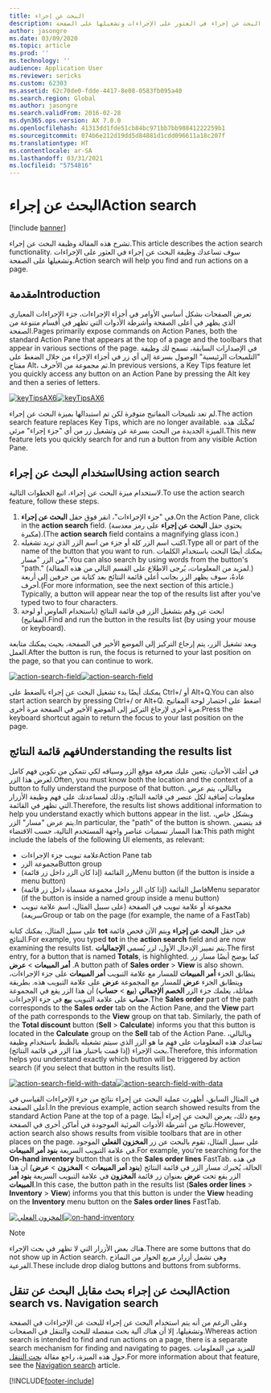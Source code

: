```yaml
---
title: البحث عن إجراء
description: تشرح هذه المقالة وظيفة البحث عن إجراء‬. سوف تساعدك وظيفة البحث عن إجراء في العثور على الإجراءات وتشغيلها على الصفحة.
author: jasongre
ms.date: 03/09/2020
ms.topic: article
ms.prod: ''
ms.technology: ''
audience: Application User
ms.reviewer: sericks
ms.custom: 62303
ms.assetid: 62c70de0-fdde-4417-8e08-0583fb095a40
ms.search.region: Global
ms.author: jasongre
ms.search.validFrom: 2016-02-28
ms.dyn365.ops.version: AX 7.0.0
ms.openlocfilehash: 41313dd1fde51cb84bc971bb7bb98841222259b1
ms.sourcegitcommit: 074b6e212d19dd5d84881d1cdd096611a18c207f
ms.translationtype: HT
ms.contentlocale: ar-SA
ms.lasthandoff: 03/31/2021
ms.locfileid: "5754816"
---
```

# <a name="action-search"></a><span data-ttu-id="81afd-104">البحث عن إجراء</span><span class="sxs-lookup"><span data-stu-id="81afd-104">Action search</span></span>

[!include [banner](../includes/banner.md)]

<span data-ttu-id="81afd-105">تشرح هذه المقالة وظيفة البحث عن إجراء‬.</span><span class="sxs-lookup"><span data-stu-id="81afd-105">This article describes the action search functionality.</span></span> <span data-ttu-id="81afd-106">سوف تساعدك وظيفة البحث عن إجراء في العثور على الإجراءات وتشغيلها على الصفحة.</span><span class="sxs-lookup"><span data-stu-id="81afd-106">Action search will help you find and run actions on a page.</span></span>

## <a name="introduction"></a><span data-ttu-id="81afd-107">مقدمة</span><span class="sxs-lookup"><span data-stu-id="81afd-107">Introduction</span></span>

<span data-ttu-id="81afd-108">تعرض الصفحات بشكل أساسي الأوامر في أجزاء الإجراءات، جزء الإجراءات المعياري الذي يظهر في أعلى الصفحة وأشرطة الأدوات التي تظهر في أقسام متنوعة من الصفحة.</span><span class="sxs-lookup"><span data-stu-id="81afd-108">Pages primarily expose commands on Action Panes, both the standard Action Pane that appears at the top of a page and the toolbars that appear in various sections of the page.</span></span> <span data-ttu-id="81afd-109">في الإصدارات السابقة، تسمح لك وظيفة "التلميحات الرئيسية" الوصول بسرعة إلى أي زر في أجزاء الإجراء من خلال الضغط على مفتاح Alt، ثم مجموعة من الأحرف.</span><span class="sxs-lookup"><span data-stu-id="81afd-109">In previous versions, a Key Tips feature let you quickly access any button on an Action Pane by pressing the Alt key and then a series of letters.</span></span>

<span data-ttu-id="81afd-110">[![keyTipsAX6](./media/keytipsax6.png)](./media/keytipsax6.png)</span><span class="sxs-lookup"><span data-stu-id="81afd-110">[![keyTipsAX6](./media/keytipsax6.png)](./media/keytipsax6.png)</span></span>

<span data-ttu-id="81afd-111">لم تعد تلميحات المفاتيح متوفرة لكن تم استبدالها بميزة البحث عن إجراء.</span><span class="sxs-lookup"><span data-stu-id="81afd-111">The action search feature replaces Key Tips, which are no longer available.</span></span> <span data-ttu-id="81afd-112">تُمكّنك هذه الميزة الجديدة من البحث بسرعة عن وتشغيل زر من أي "جزء إجراء" مرئي.</span><span class="sxs-lookup"><span data-stu-id="81afd-112">This new feature lets you quickly search for and run a button from any visible Action Pane.</span></span>

## <a name="using-action-search"></a><span data-ttu-id="81afd-113">استخدام البحث عن إجراء</span><span class="sxs-lookup"><span data-stu-id="81afd-113">Using action search</span></span>

<span data-ttu-id="81afd-114">لاستخدام ميزة البحث عن إجراء، اتبع الخطوات التالية.</span><span class="sxs-lookup"><span data-stu-id="81afd-114">To use the action search feature, follow these steps.</span></span>

1. <span data-ttu-id="81afd-115">في "جزء الإجراءات"، انقر فوق حقل **البحث عن إجراء**.</span><span class="sxs-lookup"><span data-stu-id="81afd-115">On the Action Pane, click in the **action search** field.</span></span> <span data-ttu-id="81afd-116">(يحتوي حقل **البحث عن إجراء** على رمز معدسة مكبرة).</span><span class="sxs-lookup"><span data-stu-id="81afd-116">(The **action search** field contains a magnifying glass icon.)</span></span>
2. <span data-ttu-id="81afd-117">اكتب اسم الزر كله أو جزء من اسم الزر الذي تريد تشغيله.</span><span class="sxs-lookup"><span data-stu-id="81afd-117">Type all or part of the name of the button that you want to run.</span></span> <span data-ttu-id="81afd-118">يمكنك أيضًا البحث باستخدام الكلمات من الزر "مسار".</span><span class="sxs-lookup"><span data-stu-id="81afd-118">You can also search by using words from the button's "path."</span></span> <span data-ttu-id="81afd-119">(لمزيد من المعلومات، يُرجى الاطلاع على القسم التالي من هذه المقالة.) عادةً، سوف يظهر الزر بجانب أعلى قائمة النتائج بعد كتابة من حرفين إلى أربعة أحرف.</span><span class="sxs-lookup"><span data-stu-id="81afd-119">(For more information, see the next section of this article.) Typically, a button will appear near the top of the results list after you've typed two to four characters.</span></span>
3. <span data-ttu-id="81afd-120">ابحث عن وقم بتشغيل الزر في قائمة النتائج (باستخدام الماوس أو لوحة المفاتيح).</span><span class="sxs-lookup"><span data-stu-id="81afd-120">Find and run the button in the results list (by using your mouse or keyboard).</span></span>

<span data-ttu-id="81afd-121">وبعد تشغيل الزر، يتم إرجاع التركيز إلى الموضع الأخير في الصفحة، بحيث يمكنك متابعة العمل.</span><span class="sxs-lookup"><span data-stu-id="81afd-121">After the button is run, the focus is returned to your last position on the page, so that you can continue to work.</span></span>

<span data-ttu-id="81afd-122">[![action-search-field](./media/action-search-field.png)](./media/action-search-field.png)</span><span class="sxs-lookup"><span data-stu-id="81afd-122">[![action-search-field](./media/action-search-field.png)](./media/action-search-field.png)</span></span>

<span data-ttu-id="81afd-123">يمكنك أيضًا بدء تشغيل البحث عن إجراء بالضغط على Ctrl+/ أو Alt+Q.</span><span class="sxs-lookup"><span data-stu-id="81afd-123">You can also start action search by pressing Ctrl+/ or Alt+Q.</span></span> <span data-ttu-id="81afd-124">اضغط على اختصار لوحة المفاتيح مرة أخرى لإرجاع التركيز إلى الموضع الأخير في الصفحة مرة أخرى.</span><span class="sxs-lookup"><span data-stu-id="81afd-124">Press the keyboard shortcut again to return the focus to your last position on the page.</span></span>

## <a name="understanding-the-results-list"></a><span data-ttu-id="81afd-125">فهم قائمة النتائج</span><span class="sxs-lookup"><span data-stu-id="81afd-125">Understanding the results list</span></span>

<span data-ttu-id="81afd-126">في أغلب الأحيان، يتعين عليك معرفة موقع الزر وسياقه لكي تتمكن من تكوين فهم كامل لغرض هذا الزر.</span><span class="sxs-lookup"><span data-stu-id="81afd-126">Often, you must know both the location and the context of a button to fully understand the purpose of that button.</span></span> <span data-ttu-id="81afd-127">وبالتالي، يتم عرض معلومات إضافية لكل عنصر في قائمة النتائج، وذلك لمساعدتك على فهم وظيفة الأزرار التي تظهر في القائمة.</span><span class="sxs-lookup"><span data-stu-id="81afd-127">Therefore, the results list shows additional information to help you understand exactly which buttons appear in the list.</span></span> <span data-ttu-id="81afd-128">وبشكل خاص، يتم عرض "مسار" الزر.</span><span class="sxs-lookup"><span data-stu-id="81afd-128">In particular, the "path" of the button is shown.</span></span> <span data-ttu-id="81afd-129">قد يتضمن هذا المسار تسميات عناصر واجهة المستخدم التالية، حسب الاقتضاء:</span><span class="sxs-lookup"><span data-stu-id="81afd-129">This path might include the labels of the following UI elements, as relevant:</span></span>

- <span data-ttu-id="81afd-130">علامة تبويب جزء الإجراءات</span><span class="sxs-lookup"><span data-stu-id="81afd-130">Action Pane tab</span></span>
- <span data-ttu-id="81afd-131">مجموعة الزر</span><span class="sxs-lookup"><span data-stu-id="81afd-131">Button group</span></span>
- <span data-ttu-id="81afd-132">زر القائمة (إذا كان الزر داخل زر قائمة)</span><span class="sxs-lookup"><span data-stu-id="81afd-132">Menu button (if the button is inside a menu button)</span></span>
- <span data-ttu-id="81afd-133">فاصل القائمة (إذا كان الزر داخل مجموعة مسماة داخل زر قائمة)</span><span class="sxs-lookup"><span data-stu-id="81afd-133">Menu separator (if the button is inside a named group inside a menu button)</span></span>
- <span data-ttu-id="81afd-134">مجموعة أو علامة تبويب في الصفحة (على سبيل المثال، اسم علامة تبويب سريعة)</span><span class="sxs-lookup"><span data-stu-id="81afd-134">Group or tab on the page (for example, the name of a FastTab)</span></span>

<span data-ttu-id="81afd-135">على سبيل المثال، يمكنك كتابة **tot** في حقل **البحث عن إجراء** ويتم الآن فحص قائمة النتائج.</span><span class="sxs-lookup"><span data-stu-id="81afd-135">For example, you typed **tot** in the **action search** field and are now examining the results list.</span></span> <span data-ttu-id="81afd-136">يتم تمييز الإدخال الأول، لزر يُسمى **الإجماليات**.</span><span class="sxs-lookup"><span data-stu-id="81afd-136">The first entry, for a button that is named **Totals**, is highlighted.</span></span> <span data-ttu-id="81afd-137">كما يوضح أيضًا مسار زر **أمر المبيعات** &gt; **عرض** .</span><span class="sxs-lookup"><span data-stu-id="81afd-137">A button path of **Sales order** &gt; **View** is also shown.</span></span> <span data-ttu-id="81afd-138">يتطابق الجزء **أمر المبيعات** للمسار مع علامة التبويب **أمر المبيعات** على جزء الإجراءات، ويتطابق الجزء **عرض** للمسار مع المجموعة **عرض** على علامة التبويب هذه. بطريقة مماثلة، يعلمك جزء الزر **الخصم الإجمالي‬** (**بيع** &gt; **حساب**) أن هذا الزر يقع في المجموعة **حساب** على علامة التبويب **بيع** في جزء الإجراءات.</span><span class="sxs-lookup"><span data-stu-id="81afd-138">The **Sales order** part of the path corresponds to the **Sales order** tab on the Action Pane, and the **View** part of the path corresponds to the **View** group on that tab. Similarly, the path of the **Total discount** button (**Sell** &gt; **Calculate**) informs you that this button is located in the **Calculate** group on the **Sell** tab of the Action Pane.</span></span> <span data-ttu-id="81afd-139">وبالتالي، تساعدك هذه المعلومات على فهم ما هو الزر الذي سيتم تشغيله بالظبط باستخدام وظيفة بحث الإجراء (إذا قمت باختيار هذا الزر في قائمة النتائج).</span><span class="sxs-lookup"><span data-stu-id="81afd-139">Therefore, this information helps you understand exactly which button will be triggered by action search (if you select that button in the results list).</span></span>

<span data-ttu-id="81afd-140">[![action-search-field-with-data](./media/action-search-field-with-data.png)](./media/action-search-field-with-data.png)</span><span class="sxs-lookup"><span data-stu-id="81afd-140">[![action-search-field-with-data](./media/action-search-field-with-data.png)](./media/action-search-field-with-data.png)</span></span>

<span data-ttu-id="81afd-141">في المثال السابق، أظهرت عملية البحث عن إجراء نتائج من جزء الإجراءات القياسي في أعلى الصفحة.</span><span class="sxs-lookup"><span data-stu-id="81afd-141">In the previous example, action search showed results from the standard Action Pane at the top of a page.</span></span> <span data-ttu-id="81afd-142">ومع ذلك، يعرض البحث عن إجراء أيضًا نتائج من أشرطة الأدوات المرئية الموجودة في أماكن أخرى في الصفحة.</span><span class="sxs-lookup"><span data-stu-id="81afd-142">However, action search also shows results from visible toolbars that are in other places on the page.</span></span> <span data-ttu-id="81afd-143">على سبيل المثال، تقوم بالبحث عن زر **المخزون الفعلي** الموجود في علامة التبويب السريعة **بنود أمر المبيعات**.</span><span class="sxs-lookup"><span data-stu-id="81afd-143">For example, you're searching for the **On-hand inventory** button that is on the **Sales order lines** FastTab.</span></span> <span data-ttu-id="81afd-144">في هذه الحالة، يُخبرك مسار الزر في قائمة النتائج (**بنود أمر المبيعات** &gt; **المخزون** &gt; **عرض**) أن هذا الزر يقع تحت **عرض** بعنوان زر قائمة **المخزون** في علامة التبويب السريعة **بنود أمر المبيعات**.</span><span class="sxs-lookup"><span data-stu-id="81afd-144">In this case, the button path in the results list (**Sales order lines** &gt; **Inventory** &gt; **View**) informs you that this button is under the **View** heading on the **Inventory** menu button on the **Sales order lines** FastTab.</span></span>

<span data-ttu-id="81afd-145">[![المخزون الفعلي](./media/on-hand-inventory.png)](./media/on-hand-inventory.png)</span><span class="sxs-lookup"><span data-stu-id="81afd-145">[![on-hand-inventory](./media/on-hand-inventory.png)](./media/on-hand-inventory.png)</span></span>

> [!NOTE]
> <span data-ttu-id="81afd-146">هناك بعض الأزرار التي لا تظهر في بحث الإجراء.</span><span class="sxs-lookup"><span data-stu-id="81afd-146">There are some buttons that do not show up in Action search.</span></span> <span data-ttu-id="81afd-147">وهي تشمل أزرار مربع الحوار من النماذج الفرعية.</span><span class="sxs-lookup"><span data-stu-id="81afd-147">These include drop dialog buttons and buttons from subforms.</span></span> 

## <a name="action-search-vs-navigation-search"></a><span data-ttu-id="81afd-148">البحث عن إجراء بحث مقابل البحث عن تنقل</span><span class="sxs-lookup"><span data-stu-id="81afd-148">Action search vs. Navigation search</span></span>

<span data-ttu-id="81afd-149">وعلى الرغم من أنه يتم استخدام البحث عن إجراء للبحث عن الإجراءات في الصفحة وتشغيلها، إلا أن هناك آلية بحث منفصلة للبحث والتنقل في الصفحات.</span><span class="sxs-lookup"><span data-stu-id="81afd-149">Whereas action search is intended to find and run actions on a page, there is a separate search mechanism for finding and navigating to pages.</span></span> <span data-ttu-id="81afd-150">للمزيد من المعلومات حول هذه الميزة، راجع مقالة [‏‫بحث التنقل‬](navigation-search.md).</span><span class="sxs-lookup"><span data-stu-id="81afd-150">For more information about that feature, see the [Navigation search](navigation-search.md) article.</span></span>


[!INCLUDE[footer-include](../../../includes/footer-banner.md)]